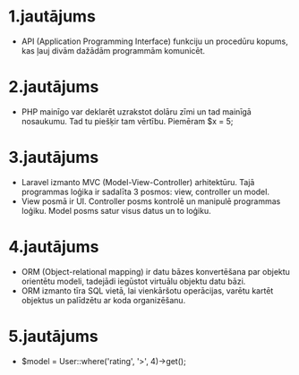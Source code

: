 # 1.jautājums
- API (Application Programming Interface) funkciju un procedūru kopums, kas ļauj divām dažādām programmām komunicēt.

# 2.jautājums
- PHP mainīgo var deklarēt uzrakstot dolāru zīmi un tad mainīgā nosaukumu. Tad tu piešķir tam vērtību. Piemēram $x = 5;

# 3.jautājums
- Laravel izmanto MVC (Model-View-Controller) arhitektūru. Tajā programmas loģika ir sadalīta 3 posmos: view, controller un model.
- View posmā ir UI. Controller posms kontrolē un manipulē programmas loģiku. Model posms satur visus datus un to loģiku.

# 4.jautājums
- ORM (Object-relational mapping) ir datu bāzes konvertēšana par objektu orientētu modeli, tadejādi iegūstot virtuālu objektu datu bāzi.
- ORM izmanto tīra SQL vietā, lai vienkāršotu operācijas, varētu kartēt objektus un palīdzētu ar koda organizēšanu.

# 5.jautājums
- $model = User::where('rating', '>', 4)->get();